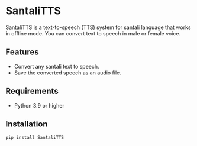 # SantaliTTS
SantaliTTS is a text-to-speech (TTS) system for santali language that works in offline mode. You can convert text to speech in male or female voice.

## Features
* Convert any santali text to speech.
* Save the converted speech as an audio file.

## Requirements
* Python 3.9 or higher

## Installation
```bash
pip install SantaliTTS
```




